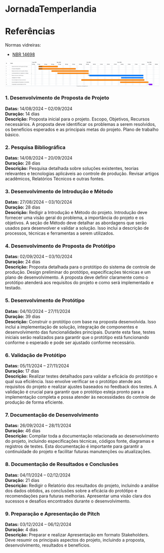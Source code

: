 # JornadaTemperlandia

# Referências
Normas vidreiras:
- [NBR 14698](https://abravidro.org.br/abntcb-37-avanca-nos-trabalhos-de-revisao-da-nbr-14698/)

[![Cronograma](./cronograma.png)](https://github.com/anthonphax/JornadaTemperlandia/blob/master/cronograma.png)

### 1. Desenvolvimento de Proposta de Projeto
**Datas:** 14/08/2024 – 02/09/2024  
**Duração:** 14 dias  
**Descrição:** Proposta inicial para o projeto. Escopo, Objetivos, Recursos necessários. A proposta deve identificar os problemas a serem resolvidos, os benefícios esperados e as principais metas do projeto. Plano de trabalho básico.

### 2. Pesquisa Bibliográfica
**Datas:** 14/08/2024 – 20/09/2024  
**Duração:** 28 dias  
**Descrição:** Pesquisa detalhada sobre soluções existentes, teorias relevantes e tecnologias aplicáveis ao controle de produção. Revisar artigos acadêmicos, Relatórios Técnicos e outras fontes.

### 3. Desenvolvimento de Introdução e Método
**Datas:** 27/08/2024 – 03/10/2024  
**Duração:** 28 dias  
**Descrição:** Redigir a Introdução e Método do projeto. Introdução deve fornecer uma visão geral do problema, a importância do projeto e os objetivos. A seção de Método deve detalhar as abordagens que serão usados para desenvolver e validar a solução. Isso inclui a descrição de processos, técnicas e ferramentas a serem utilizados.

### 4. Desenvolvimento de Proposta de Protótipo
**Datas:** 02/09/2024 – 03/10/2024  
**Duração:** 24 dias  
**Descrição:** Proposta detalhada para o protótipo do sistema de controle de produção. Design preliminar do protótipo, especificações técnicas e um plano de desenvolvimento. A proposta deve definir claramente como o protótipo atenderá aos requisitos do projeto e como será implementado e testado.

### 5. Desenvolvimento de Protótipo
**Datas:** 04/10/2024 – 27/11/2024  
**Duração:** 39 dias  
**Descrição:** Construir o protótipo com base na proposta desenvolvida. Isso inclui a implementação de solução, integração de componentes e desenvolvimento das funcionalidades principais. Durante esta fase, testes iniciais serão realizados para garantir que o protótipo está funcionando conforme o esperado e pode ser ajustado conforme necessário.

### 6. Validação de Protótipo
**Datas:** 05/11/2024 – 27/11/2024  
**Duração:** 17 dias  
**Descrição:** Realizar testes detalhados para validar a eficácia do protótipo e qual sua eficiência. Isso envolve verificar se o protótipo atende aos requisitos do projeto e realizar ajustes baseados no feedback dos testes. A validação é crucial para garantir que o protótipo esteja pronto para a implementação completa e possa atender às necessidades do controle de produção de forma eficiente.

### 7. Documentação de Desenvolvimento
**Datas:** 26/09/2024 – 28/11/2024  
**Duração:** 46 dias  
**Descrição:** Compilar toda a documentação relacionada ao desenvolvimento do projeto, incluindo especificações técnicas, códigos fonte, diagramas e registros de testes. Esta documentação é importante para garantir a continuidade do projeto e facilitar futuras manutenções ou atualizações.

### 8. Documentação de Resultados e Conclusões
**Datas:** 04/11/2024 – 02/12/2024  
**Duração:** 21 dias  
**Descrição:** Redigir o Relatório dos resultados do projeto, incluindo a análise dos dados obtidos, as conclusões sobre a eficácia do protótipo e recomendações para futuras melhorias. Apresentar uma visão clara dos sucessos e desafios encontrados durante o desenvolvimento.

### 9. Preparação e Apresentação de Pitch
**Datas:** 03/12/2024 – 06/12/2024  
**Duração:** 4 dias  
**Descrição:** Preparar e realizar Apresentação em formato Stakeholders. Deve resumir os principais aspectos do projeto, incluindo a proposta, desenvolvimento, resultados e benefícios.

